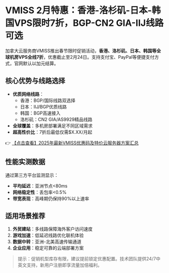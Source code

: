 # VMISS 2月特惠：香港-洛杉矶-日本-韩国VPS限时7折，BGP-CN2 GIA-IIJ线路可选

加拿大云服务商VMISS推出春节限时促销活动，**香港、洛杉矶、日本、韩国等全球机房VPS全线7折**，优惠截止至2月24日。支持支付宝、PayPal等便捷支付方式，官网默认以加元结算。

## 核心优势与线路选择
- **优质网络线路**：
  - 香港：BGP/国际线路双选择
  - 日本：IIJ/BGP优质线路
  - 韩国：BGP高速接入
  - 洛杉矶：CN2 GIA/AS9929精品线路
- **全球覆盖**：多机房部署满足不同区域需求
- **超高性价比**：7折后最低仅需$X.XX/月起

👉 [【点击查看】2025年最新VMISS优惠码及特价云服务器方案汇总](https://bit.ly/Vmiss)

## 性能实测数据
通过第三方平台监测显示：
- **平均延迟**：亚洲节点<80ms
- **网络稳定性**：丢包率<0.5%
- **带宽表现**：高峰期仍保持90%以上速率

## 适用场景推荐
1. **外贸建站**：多线路保障海外客户访问速度
2. **游戏加速**：低延迟线路优化联机体验
3. **数据中转**：亚洲-北美高速传输通道
4. **企业应用**：稳定可靠的云端部署方案

> 提示：促销机型库存有限，建议提前锁定优惠配置。技术团队提供24/7中英文支持，新用户注册即享流量加倍福利。